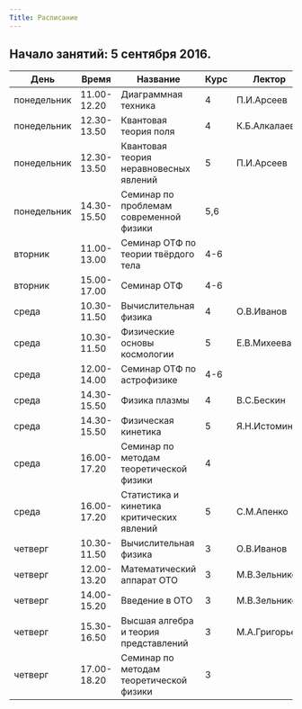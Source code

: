```yaml
---
Title: Расписание
---
```


## Начало занятий: 5 сентября 2016.

День | Время | Название | Курс | Лектор | Место
-- | -- | -- | -- | -- | -- 
понедельник | 11.00-12.20 | Диаграммная техника | 4 | П.И.Арсеев | Нижний зал ОТФ
понедельник | 12.30-13.50 | Квантовая теория поля | 4 | К.Б.Алкалаев | Нижний зал ОТФ
понедельник | 12.30-13.50 | Квантовая теория неравновесных явлений | 5 | П.И.Арсеев | Верхний зал ОТФ
понедельник | 14.30-15.50 | Семинар по проблемам современной физики | 5,6 | | Верхний зал ОТФ
вторник | 11.00-13.00 | Семинар ОТФ по теории твёрдого тела | 4-6 | | Верхний зал ОТФ
вторник | 15.00-17.00 | Семинар ОТФ | 4-6 | | Конференц-зал ФИАН
среда | 10.30-11.50 | Вычислительная физика | 4 | О.В.Иванов | Верхний зал ОТФ
среда | 10.30-11.50 | Физические основы космологии | 5 | Е.В.Михеева | Нижний зал ОТФ
среда | 12.00-14.00 | Семинар ОТФ по астрофизике | 4-6 | | Нижний зал ОТФ
среда | 14.30-15.50 | Физика плазмы | 4 | В.С.Бескин | Верхний зал ОТФ
среда | 14.30-15.50 | Физическая кинетика | 5 | Я.Н.Истомин | Нижний зал ОТФ
среда | 16.00-17.20 | Семинар по методам теоретической физики | 4 | | Верхний зал ОТФ
среда | 16.00-17.20 | Статистика и кинетика критических явлений | 5 | С.М.Апенко | Нижний зал ОТФ
четверг | 10.30-11.50 | Вычислительная физика | 3 | О.В.Иванов | Верхний зал ОТФ
четверг | 12.00-13.20 | Математический аппарат ОТО | 3 | М.В.Зельников | Верхний зал ОТФ
четверг | 14.00-15.20 | Введение в ОТО | 3 | М.В.Зельников | Верхний зал ОТФ
четверг | 15.30-16.50 | Высшая алгебра и теория представлений | 3 | М.А.Григорьев | Верхний зал ОТФ
четверг | 17.00-18.20 | Семинар по методам теоретической физики | 3 | | Верхний зал ОТФ
